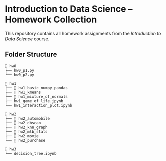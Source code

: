 # Introduction to Data Science – Homework Collection

This repository contains all homework assignments from the *Introduction to Data Science* course.  
##  Folder Structure
```
📂 hw0
├── hw0_p1.py
└── hw0_p2.py

📂 hw1
├── 📂 hw1_basic_numpy_pandas
├── 📂 hw1_kmeans
├── 📂 hw1_mixture_of_normals
├── hw1_game_of_life.ipynb
└── hw1_interaction_plot.ipynb

📂 hw2
├── 📂 hw2_automobile
├── 📂 hw2_dbscan
├── 📂 hw2_knn_graph
├── 📂 hw2_mlb_stats
├── 📂 hw2_movie
└── 📂 hw2_purchase

📂 hw3
└── decision_tree.ipynb
```
